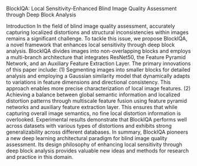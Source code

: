 BlockIQA: Local Sensitivity-Enhanced Blind Image Quality Assessment through Deep Block Analysis

Introduction
In the field of blind image quality assessment, accurately capturing localized distortions and structural inconsistencies within images remains a significant challenge. To tackle this issue, we propose BlockIQA, a novel framework that enhances local sensitivity through deep block analysis. BlockIQA divides images into non-overlapping blocks and employs a multi-branch architecture that integrates ResNet50, the Feature Pyramid Network, and an Auxiliary Feature Extraction Layer. The primary innovations of this paper include: (1) Segmenting images into smaller blocks for detailed analysis and employing a Gaussian similarity model that dynamically adapts to variations in feature dimensions and directional consistency. This approach enables more precise characterization of local image features. (2) Achieving a balance between global semantic information and localized distortion patterns through multiscale feature fusion using feature pyramid networks and auxiliary feature extraction layer. This ensures that while capturing overall image semantics, no fine local distortion information is overlooked. Experimental results demonstrate that BlockIQA performs well across datasets with various types of distortions and exhibits strong generalizability across different databases. In summary, BlockIQA pioneers a new deep learning architectural paradigm for blind image quality assessment. Its design philosophy of enhancing local sensitivity through deep block analysis provides valuable new ideas and methods for research and practice in this domain.
